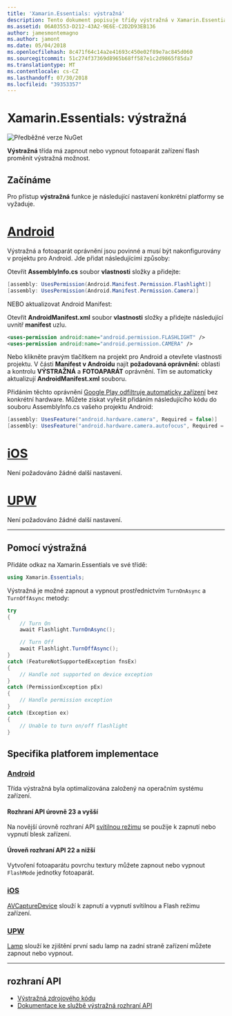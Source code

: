 ```yaml
---
title: 'Xamarin.Essentials: výstražná'
description: Tento dokument popisuje třídy výstražná v Xamarin.Essentials, který má zapnout nebo vypnout fotoaparát zařízení flash proměnit výstražná možnost.
ms.assetid: 06A03553-D212-43A2-9E6E-C2D2D93EB136
author: jamesmontemagno
ms.author: jamont
ms.date: 05/04/2018
ms.openlocfilehash: 8c471f64c14a2e41693c450e02f89e7ac845d060
ms.sourcegitcommit: 51c274f37369d8965b68ff587e1c2d9865f85da7
ms.translationtype: MT
ms.contentlocale: cs-CZ
ms.lasthandoff: 07/30/2018
ms.locfileid: "39353357"
---
```

# <a name="xamarinessentials-flashlight"></a>Xamarin.Essentials: výstražná

![Předběžné verze NuGet](~/media/shared/pre-release.png)

**Výstražná** třída má zapnout nebo vypnout fotoaparát zařízení flash proměnit výstražná možnost.

## <a name="getting-started"></a>Začínáme

Pro přístup **výstražná** funkce je následující nastavení konkrétní platformy se vyžaduje.

# <a name="androidtabandroid"></a>[Android](#tab/android)

Výstražná a fotoaparát oprávnění jsou povinné a musí být nakonfigurovány v projektu pro Android. Jde přidat následujícími způsoby:

Otevřít **AssemblyInfo.cs** soubor **vlastnosti** složky a přidejte:

```csharp
[assembly: UsesPermission(Android.Manifest.Permission.Flashlight)]
[assembly: UsesPermission(Android.Manifest.Permission.Camera)]
```

NEBO aktualizovat Android Manifest:

Otevřít **AndroidManifest.xml** soubor **vlastnosti** složky a přidejte následující uvnitř **manifest** uzlu.

```xml
<uses-permission android:name="android.permission.FLASHLIGHT" />
<uses-permission android:name="android.permission.CAMERA" />
```

Nebo klikněte pravým tlačítkem na projekt pro Android a otevřete vlastnosti projektu. V části **Manifest v Androidu** najít **požadovaná oprávnění:** oblasti a kontrolu **VÝSTRAŽNÁ** a **FOTOAPARÁT** oprávnění. Tím se automaticky aktualizují **AndroidManifest.xml** souboru.

Přidáním těchto oprávnění [Google Play odfiltruje automaticky zařízení](http://developer.android.com/guide/topics/manifest/uses-feature-element.html#permissions-features) bez konkrétní hardware. Můžete získat vyřešit přidáním následujícího kódu do souboru AssemblyInfo.cs vašeho projektu Android:

```csharp
[assembly: UsesFeature("android.hardware.camera", Required = false)]
[assembly: UsesFeature("android.hardware.camera.autofocus", Required = false)]
```

# <a name="iostabios"></a>[iOS](#tab/ios)

Není požadováno žádné další nastavení.

# <a name="uwptabuwp"></a>[UPW](#tab/uwp)

Není požadováno žádné další nastavení.

-----

## <a name="using-flashlight"></a>Pomocí výstražná

Přidáte odkaz na Xamarin.Essentials ve své třídě:

```csharp
using Xamarin.Essentials;
```

Výstražná je možné zapnout a vypnout prostřednictvím `TurnOnAsync` a `TurnOffAsync` metody:

```csharp
try
{
    // Turn On
    await Flashlight.TurnOnAsync();

    // Turn Off
    await Flashlight.TurnOffAsync();
}
catch (FeatureNotSupportedException fnsEx)
{
    // Handle not supported on device exception
}
catch (PermissionException pEx)
{
    // Handle permission exception
}
catch (Exception ex)
{
    // Unable to turn on/off flashlight
}
```

## <a name="platform-implementation-specifics"></a>Specifika platforem implementace

### <a name="androidtabandroid"></a>[Android](#tab/android)

Třída výstražná byla optimalizována založený na operačním systému zařízení.

#### <a name="api-level-23-and-higher"></a>Rozhraní API úrovně 23 a vyšší

Na novější úrovně rozhraní API [svítilnou režimu](https://developer.android.com/reference/android/hardware/camera2/CameraManager.html#setTorchMode) se použije k zapnutí nebo vypnutí blesk zařízení.

#### <a name="api-level-22-and-lower"></a>Úroveň rozhraní API 22 a nižší

Vytvoření fotoaparátu povrchu textury můžete zapnout nebo vypnout `FlashMode` jednotky fotoaparát. 

### <a name="iostabios"></a>[iOS](#tab/ios)

[AVCaptureDevice](https://developer.xamarin.com/api/type/AVFoundation.AVCaptureDevice/) slouží k zapnutí a vypnutí svítilnou a Flash režimu zařízení.

### <a name="uwptabuwp"></a>[UPW](#tab/uwp)

[Lamp](https://docs.microsoft.com/en-us/uwp/api/windows.devices.lights.lamp) slouží ke zjištění první sadu lamp na zadní straně zařízení můžete zapnout nebo vypnout.

-----

## <a name="api"></a>rozhraní API

- [Výstražná zdrojového kódu](https://github.com/xamarin/Essentials/tree/master/Xamarin.Essentials/Flashlight)
- [Dokumentace ke službě výstražná rozhraní API](xref:Xamarin.Essentials.Flashlight)

